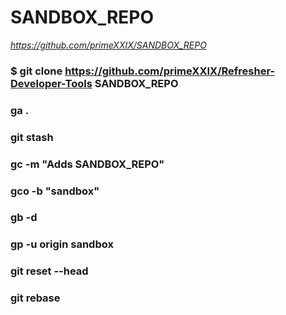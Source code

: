 # SANDBOX_REPO

*https://github.com/primeXXIX/SANDBOX_REPO*

### $ git clone https://github.com/primeXXIX/Refresher-Developer-Tools SANDBOX_REPO

### ga .

### git stash

### gc -m "Adds SANDBOX_REPO"

### gco -b "sandbox"

### gb -d

### gp -u origin sandbox

### git reset --head

### git rebase

